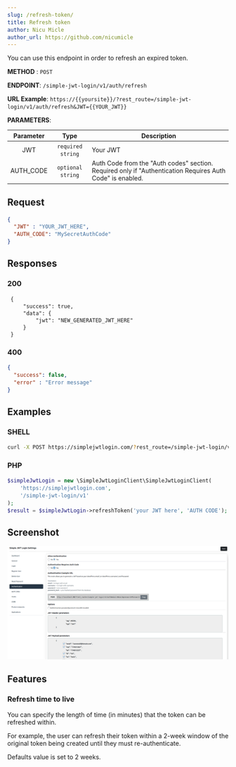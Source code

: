 ```yaml
---
slug: /refresh-token/
title: Refresh token
author: Nicu Micle
author_url: https://github.com/nicumicle
---
```


You can use this endpoint in order to refresh an expired token.

**METHOD** : `POST`

**ENDPOINT**: `/simple-jwt-login/v1/auth/refresh`

**URL Example**: `https://{{yoursite}}/?rest_route=/simple-jwt-login/v1/auth/refresh&JWT={{YOUR_JWT}}`

**PARAMETERS**:

| Parameter       |   Type           |   Description|
| :-------------: | :--------------: | ------------ |
|   JWT  | `required` `string` | Your JWT |
| AUTH_CODE | `optional` `string` | Auth Code from the "Auth codes" section. Required only if "Authentication Requires Auth Code" is enabled.|


## Request

```json
{
  "JWT" : "YOUR_JWT_HERE",
  "AUTH_CODE": "MySecretAuthCode"
}
```

## Responses

### 200
```
 {
     "success": true,
     "data": {
         "jwt": "NEW_GENERATED_JWT_HERE"
     }
 }
```

### 400

```json
{
  "success": false,
  "error" : "Error message"
}
```

## Examples

### SHELL

```bash
curl -X POST https://simplejwtlogin.com/?rest_route=/simple-jwt-login/v1/auth/refresh -d '{"JWT":"YOUR_EXPIRED_JWT"}'
```

### PHP

```php
$simpleJwtLogin = new \SimpleJwtLoginClient\SimpleJwtLoginClient(
    'https://simplejwtlogin.com',
    '/simple-jwt-login/v1'
);
$result = $simpleJwtLogin->refreshToken('your JWT here', 'AUTH CODE');
```


## Screenshot

![](https://github.com/nicumicle/simple-jwt-login/blob/master/wordpress.org/assets/screenshot-7.png?raw=true)

## Features

### Refresh time to live

You can specify the length of time (in minutes) that the token can be refreshed within.

For example, the user can refresh their token within a 2-week window of the original token being created until they must re-authenticate.

Defaults value is set to 2 weeks. 